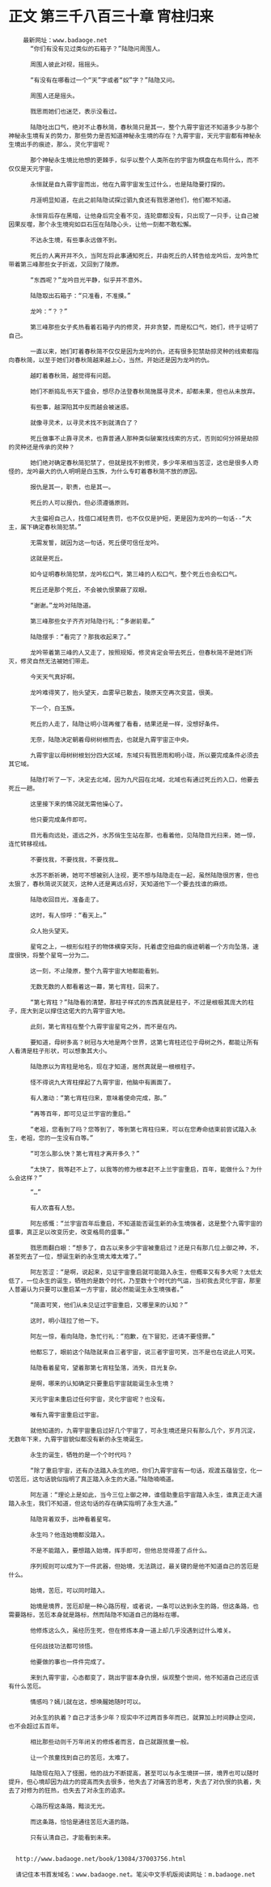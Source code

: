 # 正文 第三千八百三十章 宵柱归来
        最新网址：www.badaoge.net
          “你们有没有见过类似的石箱子？”陆隐问周围人。
      
          周围人彼此对视，摇摇头。
      
          “有没有在哪看过一个“天”字或者“奴”字？”陆隐又问。
      
          周围人还是摇头。
      
          戮思雨她们也迷茫，表示没看过。
      
          陆隐吐出口气，绝对不止春秋简，春秋简只是其一，整个九霄宇宙还不知道多少与那个神秘永生境有关的势力，那些势力是否知道神秘永生境的存在？九霄宇宙，天元宇宙都有神秘永生境出手的痕迹，那么，灵化宇宙呢？
      
          那个神秘永生境比他想的更棘手，似乎以整个人类所在的宇宙为棋盘在布局什么，而不仅仅是天元宇宙。
      
          永恒就是自九霄宇宙而出，他在九霄宇宙发生过什么，也是陆隐要打探的。
      
          月涯明显知道，在此之前陆隐试探过驷九食还有戮思湛他们，他们都不知道。
      
          永恒背后存在黑暗，让他身后完全看不见，连轮廓都没有，只出现了一只手，让自己被因果反噬，那个永生境宛如巨石压在陆隐心头，让他一刻都不敢松懈。
      
          不达永生境，有些事永远做不到。
      
          死丘的人离开并不久，当阿左将此事通知死丘，并由死丘的人转告给龙吟后，龙吟急忙带着第三峰那些女子折返，又回到了陵原。
      
          “东西呢？”龙吟目光平静，似乎并不意外。
      
          陆隐取出石箱子：“只准看，不准摸。”
      
          龙吟：“？？”
      
          第三峰那些女子炙热看着石箱子内的修灵，并非贪婪，而是松口气，她们，终于证明了自己。
      
          一直以来，她们盯着春秋简不仅仅是因为龙吟的仇，还有很多犯禁劫掠灵种的线索都指向春秋简，以至于她们对春秋简越来越上心，当然，开始还是因为龙吟的仇。
      
          越盯着春秋简，越觉得有问题。
      
          她们不断捣乱书天下盛会，想尽办法登春秋简施展寻灵术，却都未果，但也从未放弃。
      
          有些事，越深陷其中反而越会被迷惑。
      
          就像寻灵术，以寻灵术找不到就清白了？
      
          死丘做事不止靠寻灵术，也靠普通人那种类似破案找线索的方式，否则如何分辨是劫掠的灵种还是传承的灵种？
      
          她们绝对确定春秋简犯禁了，但就是找不到修灵，多少年来相当苦涩，这也是很多人奇怪的，龙吟最大的仇人明明是白玉族，为什么专盯着春秋简不放的原因。
      
          报仇是其一，职责，也是其一。
      
          死丘的人可以报仇，但必须遵循原则。
      
          大主偏袒自己人，找借口减轻责罚，也不仅仅是护短，更是因为龙吟的一句话--“大主，属下确定春秋简犯禁。”
      
          无需发誓，就因为这一句话，死丘便可信任龙吟。
      
          这就是死丘。
      
          如今证明春秋简犯禁，龙吟松口气，第三峰的人松口气，整个死丘也会松口气。
      
          死丘还是那个死丘，不会被仇恨蒙蔽了双眼。
      
          “谢谢。”龙吟对陆隐道。
      
          第三峰那些女子齐齐对陆隐行礼：“多谢前辈。”
      
          陆隐摆手：“看完了？那我收起来了。”
      
          龙吟带着第三峰的人又走了，按照规矩，修灵肯定会带去死丘，但春秋简不是她们所灭，修灵自然无法被她们带走。
      
          今天天气真好啊。
      
          龙吟难得笑了，抬头望天，血雾早已散去，陵原天空再次变蓝，很美。
      
          下一个，白玉族。
      
          死丘的人走了，陆隐让明小珑再催了看看，结果还是一样，没想好条件。
      
          无奈，陆隐决定朝着母树树根而去，也就是九霄宇宙正中央。
      
          九霄宇宙以母树树根划分四大区域，东域只有戮思雨和明小珑，所以要完成条件必须去其它域。
      
          陆隐打听了一下，决定去北域，因为九尺园在北域，北域也有通过死丘的入口，他要去死丘一趟。
      
          这里接下来的情况就无需他操心了。
      
          他只要完成条件即可。
      
          目光看向远处，遥远之外，水苏俏生生站在那，也看着他，见陆隐目光扫来，她一惊，连忙转移视线。
      
          不要找我，不要找我，不要找我…
      
          水苏不断祈祷，她可不想被别人注视，更不想与陆隐走在一起，虽然陆隐很厉害，但也太狠了，春秋简说灭就灭，这种人还是离远点好，天知道他下一个要去找谁的麻烦。
      
          陆隐收回目光，准备走了。
      
          这时，有人惊呼：“看天上。”
      
          众人抬头望天。
      
          星穹之上，一根形似柱子的物体横穿天际，托着虚空扭曲的痕迹朝着一个方向坠落，速度很快，将整个星穹一分为二。
      
          这一刻，不止陵原，整个九霄宇宙大地都能看到。
      
          无数无数的人都看着这一幕，第七宵柱，回来了。
      
          “第七宵柱？”陆隐看的清楚，那柱子样式的东西真就是柱子，不过是根极其庞大的柱子，庞大到足以撑住这偌大的九霄宇宙大地。
      
          此刻，第七宵柱在整个九霄宇宙星穹之外，而不是在内。
      
          要知道，母树多高？树冠与大地是两个世界，这第七宵柱还位于母树之外，都能让所有人看清是柱子形状，可以想象其大小。
      
          陆隐原以为宵柱是地名，现在才知道，居然真就是一根根柱子。
      
          怪不得说九大宵柱撑起了九霄宇宙，他脑中有画面了。
      
          有人激动：“第七宵柱归来，意味着使命完成，那。”
      
          “再等百年，即可见证兰宇宙的重启。”
      
          “老祖，您看到了吗？您等到了，等到第七宵柱归来，可以在您寿命结束前尝试踏入永生，老祖，您的一生没有白等。”
      
          “可怎么那么快？第七宵柱才离开多久？”
      
          “太快了，我等赶不上了，以我等的修为根本赶不上兰宇宙重启，百年，能做什么？为什么会这样？”
      
          “…”
      
          有人欢喜有人愁。
      
          阿左感慨：“兰宇宙百年后重启，不知道能否诞生新的永生境强者，这是整个九霄宇宙的盛事，真正足以改变历史，改变格局的盛事。”
      
          戮思雨翻白眼：“想多了，自古以来多少宇宙被重启过？还是只有那几位上御之神，不，甚至死去了一位，想诞生新的永生境太难太难了。”
      
          阿左苦涩：“是啊，说起来，见证宇宙重启就可能踏入永生，但概率又有多大呢？太低太低了，一位永生的诞生，牺牲的是数个时代，乃至数十个时代的气运，当初我去灵化宇宙，那里人普遍认为只要可以重启某一方宇宙，就必然能诞生永生境强者。”
      
          “简直可笑，他们从未见证过宇宙重启，又哪里来的认知？”
      
          这时，明小珑拉了他一下。
      
          阿左一惊，看向陆隐，急忙行礼：“抱歉，在下冒犯，还请不要怪罪。”
      
          他都忘了，眼前这个陆隐就来自三者宇宙，说三者宇宙可笑，岂不是也在说此人可笑。
      
          陆隐看着星穹，望着那第七宵柱坠落，消失，目光复杂。
      
          是啊，哪来的认知确定只要重启宇宙就能诞生永生境？
      
          天元宇宙未重启过任何宇宙，灵化宇宙呢？也没有。
      
          唯有九霄宇宙重启过宇宙。
      
          就他知道的，九霄宇宙重启过好几个宇宙了，可永生境还是只有那么几个，岁月沉淀，无数年下来，九霄宇宙貌似都没有新的永生境诞生。
      
          永生的诞生，牺牲的是一个个时代吗？
      
          “除了重启宇宙，还有办法踏入永生的吧，你们九霄宇宙有一句话，观渡五蕴皆空，化一切苦厄，这句话貌似指明了真正踏入永生的大道。”陆隐喃喃道。
      
          阿左道：“理论上是如此，当今三位上御之神，谁借助重启宇宙踏入永生，谁真正走大道踏入永生，我们不知道，但这句话的存在确实指明了永生大道。”
      
          陆隐背着双手，出神看着星穹。
      
          永生吗？他连始境都没踏入。
      
          不是不能踏入，要想踏入始境，挥手即可，但他总觉得差了点什么。
      
          序列规则可以成为下一件武器，但始境，无法跳过，最关键的是他不知道自己的苦厄是什么。
      
          始境，苦厄，可以同时踏入。
      
          始境是境界，苦厄却是一种心路历程，或者说，一条可以达到永生的路，但这条路，也需要路标，苦厄本身就是路标，然而陆隐不知道自己的路标在哪。
      
          他修炼这么久，虽经历生死，但在修炼本身一道上却几乎没遇到过什么难关。
      
          任何战技功法都可领悟。
      
          他要做的事也一件件完成了。
      
          来到九霄宇宙，心态都变了，跳出宇宙本身仇恨，纵观整个世间，他不知道自己还应该有什么苦厄。
      
          情感吗？嫣儿就在这，想唤醒她随时可以。
      
          对永生的执着？自己才活多少年？现实中不过两百多年而已，就算加上时间静止空间，也不会超过五百年。
      
          相比那些动则千万年闭关的修炼者而言，自己就跟孩童一般。
      
          让一个孩童找到自己的苦厄，太难了。
      
          陆隐现在陷入了怪圈，他的战力不断提高，甚至可以与永生境拼一拼，境界也可以随时提升，但心境却因为战力的提高而失去很多，他失去了对痛苦的思考，失去了对仇恨的执着，失去了对修为的狂热，也失去了对永生的追求。
      
          心路历程这条路，黯淡无光。
      
          而这条路，恰恰是通往苦厄大道的路。
      
          只有认清自己，才能看到未来。
      
      
      http://www.badaoge.net/book/13084/37003756.html
      
      请记住本书首发域名：www.badaoge.net。笔尖中文手机版阅读网址：m.badaoge.net